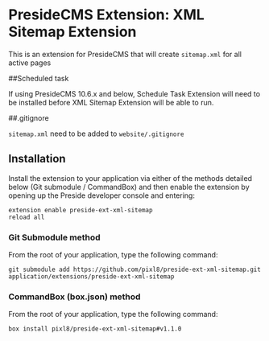 # PresideCMS Extension: XML Sitemap Extension

This is an extension for PresideCMS that will create `sitemap.xml` for all active pages

##Scheduled task

If using PresideCMS 10.6.x and below, Schedule Task Extension will need to be installed before XML Sitemap Extension will be able to run.

##.gitignore

`sitemap.xml` need to be added to `website/.gitignore`

## Installation

Install the extension to your application via either of the methods detailed below (Git submodule / CommandBox) and then enable the extension by opening up the Preside developer console and entering:

	extension enable preside-ext-xml-sitemap
	reload all

### Git Submodule method
From the root of your application, type the following command:

	git submodule add https://github.com/pixl8/preside-ext-xml-sitemap.git application/extensions/preside-ext-xml-sitemap

### CommandBox (box.json) method
From the root of your application, type the following command:

	box install pixl8/preside-ext-xml-sitemap#v1.1.0